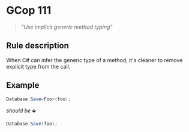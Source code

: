 ﻿# GCop 111

> *"Use implicit generic method typing"*

## Rule description

When C# can infer the generic type of a method, it's cleaner to remove explicit type from the call.

## Example

```csharp
Database.Save<Foo>(foo);
```

*should be* 🡻

```csharp
Database.Save(foo);

```
